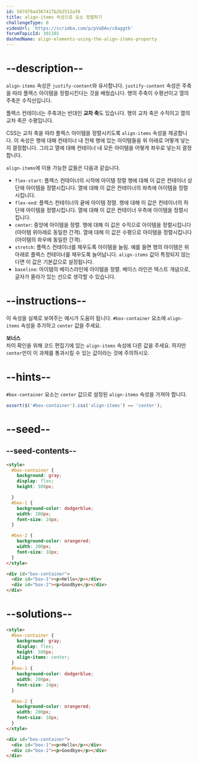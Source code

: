 ```yaml
---
id: 587d78ad367417b2b2512af8
title: align-items 속성으로 요소 정렬하기
challengeType: 0
videoUrl: 'https://scrimba.com/p/pVaDAv/c8aggtk'
forumTopicId: 301101
dashedName: align-elements-using-the-align-items-property
---
```


# --description--

`align-items` 속성은 `justify-content`와 유사합니다. `justify-content` 속성은 주축을 따라 플렉스 아이템을 정렬시킨다는 것을 배웠습니다. 행의 주축이 수평선이고 열의 주축은 수직선입니다.

플렉스 컨테이너는 주축과는 반대인 **교차 축**도 있습니다. 행의 교차 축은 수직이고 열의 교차 축은 수평입니다.

CSS는 교차 축을 따라 플렉스 아이템을 정렬시키도록 `align-items` 속성을 제공합니다. 이 속성은 행에 대해 컨테이너 내 전체 행에 있는 아이템들을 위 아래로 어떻게 넣는지 결정합니다. 그리고 열에 대해 컨테이너 내 모든 아이템을 어떻게 좌우로 넣는지 결정합니다.

`align-items`에 이용 가능한 값들은 다음과 같습니다.

<ul><li><code>flex-start</code>: 플렉스 컨테이너의 시작에 아이템 정렬 행에 대해 이 값은 컨테이너 상단에 아이템을 정렬시킵니다. 열에 대해 이 값은 컨테이너의 좌측에 아이템을 정렬시킵니다.</li><li><code>flex-end</code>: 플렉스 컨테이너의 끝에 아이템 정렬. 행에 대해 이 값은 컨테이너의 하단에 아이템을 정렬시킵니다. 열에 대해 이 값은 컨테이너 우측에 아이템을 정렬시킵니다.</li><li><code>center</code>: 중앙에 아이템을 정렬. 행에 대해 이 값은 수직으로 아이템을 정렬시킵니다(아이템 위아래로 동일한 간격). 열에 대해 이 값은 수평으로 아이템을 정렬시킵니다(아이템의 좌우에 동일한 간격).</li><li><code>stretch</code>: 플렉스 컨테이너를 채우도록 아이템을 늘림. 예를 들면 행의 아이템은 위아래로 플렉스 컨테이너를 채우도록 늘어납니다. <code>align-items</code> 값이 특정되지 않는다면 이 값은 기본값으로 설정됩니다.</li><li><code>baseline</code>: 아이템의 베이스라인에 아이템을 정렬. 베이스 라인은 텍스트 개념으로, 글자가 올라가 있는 선으로 생각할 수 있습니다.</li></ul>

# --instructions--

이 속성을 실제로 보여주는 예시가 도움이 됩니다. `#box-container` 요소에 `align-items` 속성을 추가하고 `center` 값을 주세요.

**보너스**  
차이 확인을 위해 코드 편집기에 있는 `align-items` 속성에 다른 값을 주세요. 하지만 `center`만이 이 과제를 통과시킬 수 있는 값이라는 것에 주의하시오.

# --hints--

`#box-container` 요소는 `center` 값으로 설정된 `align-items` 속성을 가져야 합니다.

```js
assert($('#box-container').css('align-items') == 'center');
```

# --seed--

## --seed-contents--

```html
<style>
  #box-container {
    background: gray;
    display: flex;
    height: 500px;

  }
  #box-1 {
    background-color: dodgerblue;
    width: 200px;
    font-size: 24px;
  }

  #box-2 {
    background-color: orangered;
    width: 200px;
    font-size: 18px;
  }
</style>

<div id="box-container">
  <div id="box-1"><p>Hello</p></div>
  <div id="box-2"><p>Goodbye</p></div>
</div>
```

# --solutions--

```html
<style>
  #box-container {
    background: gray;
    display: flex;
    height: 500px;
    align-items: center;
  }
  #box-1 {
    background-color: dodgerblue;
    width: 200px;
    font-size: 24px;
  }

  #box-2 {
    background-color: orangered;
    width: 200px;
    font-size: 18px;
  }
</style>

<div id="box-container">
  <div id="box-1"><p>Hello</p></div>
  <div id="box-2"><p>Goodbye</p></div>
</div>
```
